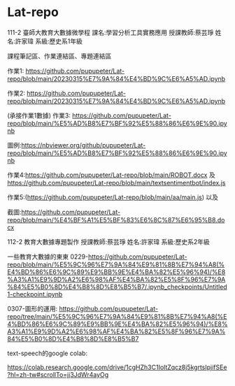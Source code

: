# Lat-repo
111-2 臺師大教育大數據微學程
課名:學習分析工具實務應用
授課教師:蔡芸琤
姓名:許家瑋
系級:歷史系1年級

課程筆記區、作業連結區、專題連結區

作業1:
https://github.com/pupupeter/Lat-repo/blob/main/20230315%E7%9A%84%E4%BD%9C%E6%A5%AD.ipynb



作業2:
https://github.com/pupupeter/Lat-repo/blob/main/20230315%E7%9A%84%E4%BD%9C%E6%A5%AD.ipynb

(承接作業1數據)
作業3:
https://github.com/pupupeter/Lat-repo/blob/main/%E5%AD%B8%E7%BF%92%E5%88%86%E6%9E%90.ipynb

圖例:https://nbviewer.org/github/pupupeter/Lat-repo/blob/main/%E5%AD%B8%E7%BF%92%E5%88%86%E6%9E%90.ipynb

作業4:https://github.com/pupupeter/Lat-repo/blob/main/ROBOT.docx 及 
https://github.com/pupupeter/Lat-repo/blob/main/textsentimentbot/index.js

作業5:(https://github.com/pupupeter/Lat-repo/blob/main/aa/main.js)   以及

截圖:https://github.com/pupupeter/Lat-repo/blob/main/%E4%BF%A1%E5%BF%83%E6%8C%87%E6%95%B8.docx



112-2 教育大數據專題製作
授課教師:蔡芸琤
姓名:許家瑋
系級:歷史系2年級

一些教育大數據的東東
0229-https://github.com/pupupeter/Lat-repo/blob/main/%E5%9C%96%E7%9A%84%E9%81%8B%E7%94%A8(%E4%BD%86%E6%9C%89%E9%BB%9E%E4%BA%82%E5%96%94)/%E8%A3%A1%E9%9D%A2%E6%98%AF%E4%BA%82%E5%8F%96%E7%9A%84%E5%B0%8D%E4%B8%8D%E8%B5%B7/.ipynb_checkpoints/Untitled1-checkpoint.ipynb

0307-圖形的運用:
https://github.com/pupupeter/Lat-repo/tree/main/%E5%9C%96%E7%9A%84%E9%81%8B%E7%94%A8(%E4%BD%86%E6%9C%89%E9%BB%9E%E4%BA%82%E5%96%94)/%E8%A3%A1%E9%9D%A2%E6%98%AF%E4%BA%82%E5%8F%96%E7%9A%84%E5%B0%8D%E4%B8%8D%E8%B5%B7

text-speech的google colab:

https://colab.research.google.com/drive/1cgHZh3C1IoltZqcz8j5kgrtsIpjifSEe?hl=zh-tw#scrollTo=jj3JdWr4ayOg


